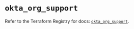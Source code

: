 # `okta_org_support`

Refer to the Terraform Registry for docs: [`okta_org_support`](https://registry.terraform.io/providers/okta/okta/4.8.0/docs/resources/org_support).
